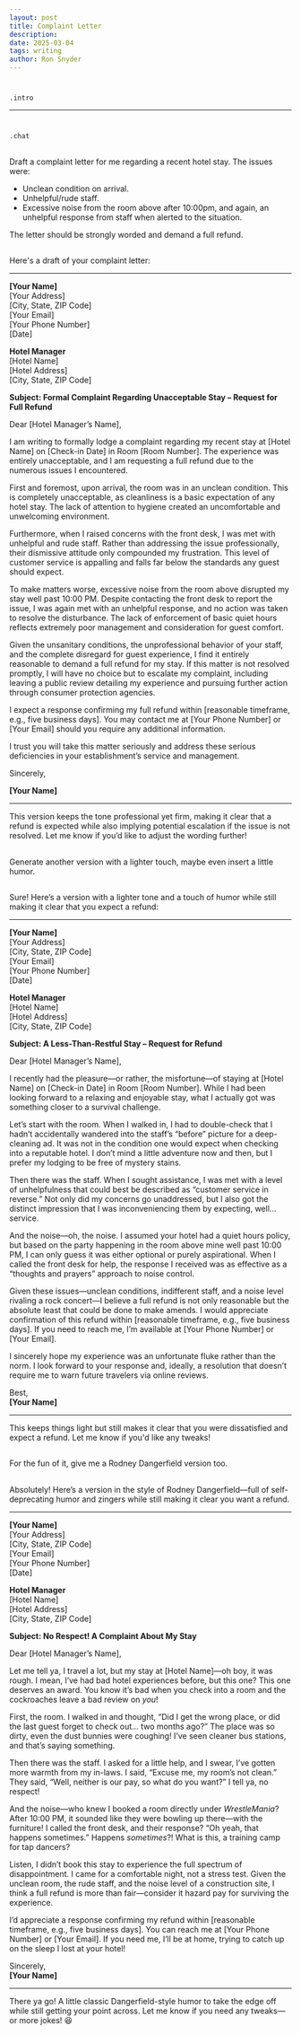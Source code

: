 ```yaml
---
layout: post
title: Complaint Letter
description: 
date: 2025-03-04
tags: writing
author: Ron Snyder
---
```


#
`.intro`

---

#
`.chat`

##

Draft a complaint letter for me regarding a recent hotel stay.  The issues were:
- Unclean condition on arrival.
- Unhelpful/rude staff.
- Excessive noise from the room above after 10:00pm, and again, an unhelpful response from staff when alerted to the situation.

The letter should be strongly worded and demand a full refund.

##

Here's a draft of your complaint letter:  

---

**[Your Name]**  
[Your Address]  
[City, State, ZIP Code]  
[Your Email]  
[Your Phone Number]  
[Date]  

**Hotel Manager**  
[Hotel Name]  
[Hotel Address]  
[City, State, ZIP Code]  

**Subject: Formal Complaint Regarding Unacceptable Stay – Request for Full Refund**  

Dear [Hotel Manager’s Name],  

I am writing to formally lodge a complaint regarding my recent stay at [Hotel Name] on [Check-in Date] in Room [Room Number]. The experience was entirely unacceptable, and I am requesting a full refund due to the numerous issues I encountered.  

First and foremost, upon arrival, the room was in an unclean condition. This is completely unacceptable, as cleanliness is a basic expectation of any hotel stay. The lack of attention to hygiene created an uncomfortable and unwelcoming environment.  

Furthermore, when I raised concerns with the front desk, I was met with unhelpful and rude staff. Rather than addressing the issue professionally, their dismissive attitude only compounded my frustration. This level of customer service is appalling and falls far below the standards any guest should expect.  

To make matters worse, excessive noise from the room above disrupted my stay well past 10:00 PM. Despite contacting the front desk to report the issue, I was again met with an unhelpful response, and no action was taken to resolve the disturbance. The lack of enforcement of basic quiet hours reflects extremely poor management and consideration for guest comfort.  

Given the unsanitary conditions, the unprofessional behavior of your staff, and the complete disregard for guest experience, I find it entirely reasonable to demand a full refund for my stay. If this matter is not resolved promptly, I will have no choice but to escalate my complaint, including leaving a public review detailing my experience and pursuing further action through consumer protection agencies.  

I expect a response confirming my full refund within [reasonable timeframe, e.g., five business days]. You may contact me at [Your Phone Number] or [Your Email] should you require any additional information.  

I trust you will take this matter seriously and address these serious deficiencies in your establishment’s service and management.  

Sincerely,  

**[Your Name]**  

---

This version keeps the tone professional yet firm, making it clear that a refund is expected while also implying potential escalation if the issue is not resolved. Let me know if you’d like to adjust the wording further!

##

Generate another version with a lighter touch, maybe even insert a little humor.

##

Sure! Here’s a version with a lighter tone and a touch of humor while still making it clear that you expect a refund:  

---

**[Your Name]**  
[Your Address]  
[City, State, ZIP Code]  
[Your Email]  
[Your Phone Number]  
[Date]  

**Hotel Manager**  
[Hotel Name]  
[Hotel Address]  
[City, State, ZIP Code]  

**Subject: A Less-Than-Restful Stay – Request for Refund**  

Dear [Hotel Manager’s Name],  

I recently had the pleasure—or rather, the misfortune—of staying at [Hotel Name] on [Check-in Date] in Room [Room Number]. While I had been looking forward to a relaxing and enjoyable stay, what I actually got was something closer to a survival challenge.  

Let’s start with the room. When I walked in, I had to double-check that I hadn’t accidentally wandered into the staff’s “before” picture for a deep-cleaning ad. It was not in the condition one would expect when checking into a reputable hotel. I don’t mind a little adventure now and then, but I prefer my lodging to be free of mystery stains.  

Then there was the staff. When I sought assistance, I was met with a level of unhelpfulness that could best be described as “customer service in reverse.” Not only did my concerns go unaddressed, but I also got the distinct impression that I was inconveniencing them by expecting, well… service.  

And the noise—oh, the noise. I assumed your hotel had a quiet hours policy, but based on the party happening in the room above mine well past 10:00 PM, I can only guess it was either optional or purely aspirational. When I called the front desk for help, the response I received was as effective as a “thoughts and prayers” approach to noise control.  

Given these issues—unclean conditions, indifferent staff, and a noise level rivaling a rock concert—I believe a full refund is not only reasonable but the absolute least that could be done to make amends. I would appreciate confirmation of this refund within [reasonable timeframe, e.g., five business days]. If you need to reach me, I’m available at [Your Phone Number] or [Your Email].  

I sincerely hope my experience was an unfortunate fluke rather than the norm. I look forward to your response and, ideally, a resolution that doesn’t require me to warn future travelers via online reviews.  

Best,  
**[Your Name]**  

---

This keeps things light but still makes it clear that you were dissatisfied and expect a refund. Let me know if you'd like any tweaks!

##

For the fun of it, give me a Rodney Dangerfield version too.

##

Absolutely! Here’s a version in the style of Rodney Dangerfield—full of self-deprecating humor and zingers while still making it clear you want a refund.  

---

**[Your Name]**  
[Your Address]  
[City, State, ZIP Code]  
[Your Email]  
[Your Phone Number]  
[Date]  

**Hotel Manager**  
[Hotel Name]  
[Hotel Address]  
[City, State, ZIP Code]  

**Subject: No Respect! A Complaint About My Stay**  

Dear [Hotel Manager’s Name],  

Let me tell ya, I travel a lot, but my stay at [Hotel Name]—oh boy, it was rough. I mean, I’ve had bad hotel experiences before, but this one? This one deserves an award. You know it’s bad when you check into a room and the cockroaches leave a bad review on *you*!  

First, the room. I walked in and thought, “Did I get the wrong place, or did the last guest forget to check out… two months ago?” The place was so dirty, even the dust bunnies were coughing! I’ve seen cleaner bus stations, and that’s saying something.  

Then there was the staff. I asked for a little help, and I swear, I’ve gotten more warmth from my in-laws. I said, “Excuse me, my room’s not clean.” They said, “Well, neither is our pay, so what do you want?” I tell ya, no respect!  

And the noise—who knew I booked a room directly under *WrestleMania*? After 10:00 PM, it sounded like they were bowling up there—with the furniture! I called the front desk, and their response? “Oh yeah, that happens sometimes.” Happens *sometimes*?! What is this, a training camp for tap dancers?  

Listen, I didn’t book this stay to experience the full spectrum of disappointment. I came for a comfortable night, not a stress test. Given the unclean room, the rude staff, and the noise level of a construction site, I think a full refund is more than fair—consider it hazard pay for surviving the experience.  

I’d appreciate a response confirming my refund within [reasonable timeframe, e.g., five business days]. You can reach me at [Your Phone Number] or [Your Email]. If you need me, I’ll be at home, trying to catch up on the sleep I lost at your hotel!  

Sincerely,  
**[Your Name]**  

---

There ya go! A little classic Dangerfield-style humor to take the edge off while still getting your point across. Let me know if you need any tweaks—or more jokes! 😆